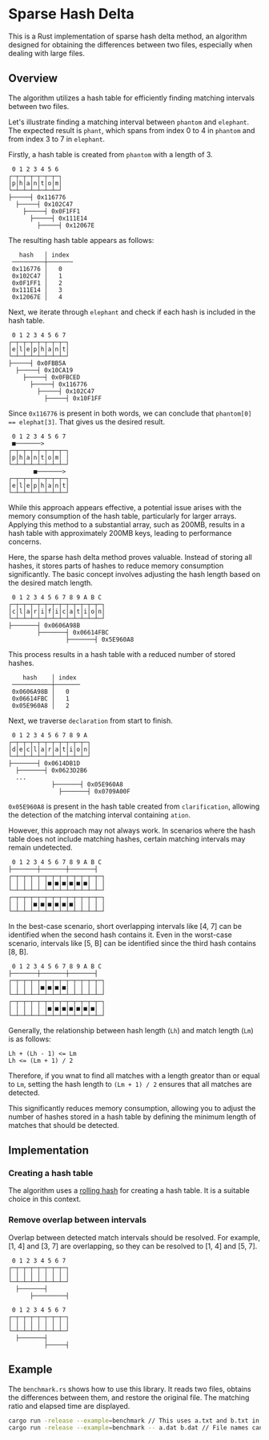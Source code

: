 # Sparse Hash Delta

This is a Rust implementation of sparse hash delta method, an algorithm designed for obtaining the differences between two files, especially when dealing with large files.

## Overview

The algorithm utilizes a hash table for efficiently finding matching intervals between two files.

Let's illustrate finding a matching interval between `phantom` and `elephant`. The expected result is `phant`, which spans from index 0 to 4 in `phantom` and from index 3 to 7 in `elephant`.

Firstly, a hash table is created from `phantom` with a length of 3.

```
 0 1 2 3 4 5 6
┌─┬─┬─┬─┬─┬─┬─┐
│p│h│a│n│t│o│m│
└─┴─┴─┴─┴─┴─┴─┘
├─────┤ 0x116776
  ├─────┤ 0x102C47
    ├─────┤ 0x0F1FF1
      ├─────┤ 0x111E14
        ├─────┤ 0x12067E
```

The resulting hash table appears as follows:

```
   hash   │ index
 ─────────┼───────
 0x116776 │   0
 0x102C47 │   1
 0x0F1FF1 │   2
 0x111E14 │   3
 0x12067E │   4
```

Next, we iterate through `elephant` and check if each hash is included in the hash table.

```
 0 1 2 3 4 5 6 7
┌─┬─┬─┬─┬─┬─┬─┬─┐
│e│l│e│p│h│a│n│t│
└─┴─┴─┴─┴─┴─┴─┴─┘
├─────┤ 0x0FBB5A
  ├─────┤ 0x10CA19
    ├─────┤ 0x0FBCED
      ├─────┤ 0x116776
        ├─────┤ 0x102C47
          ├─────┤ 0x10F1FF
```

Since `0x116776` is present in both words, we can conclude that `phantom[0] == elephat[3]`. That gives us the desired result.

```
 0 1 2 3 4 5 6 7
 ■───────>
┌─┬─┬─┬─┬─┬─┬─┬─┐
│p│h│a│n│t│o│m│ │
└─┴─┴─┴─┴─┴─┴─┴─┘
       ■───────>
┌─┬─┬─┬─┬─┬─┬─┬─┐
│e│l│e│p│h│a│n│t│
└─┴─┴─┴─┴─┴─┴─┴─┘
```

While this approach appears effective, a potential issue arises with the memory consumption of the hash table, particularly for larger arrays. Applying this method to a substantial array, such as 200MB, results in a hash table with approximately 200MB keys, leading to performance concerns.

Here, the sparse hash delta method proves valuable. Instead of storing all hashes, it stores parts of hashes to reduce memory consumption significantly. The basic concept involves adjusting the hash length based on the desired match length.

```
 0 1 2 3 4 5 6 7 8 9 A B C
┌─┬─┬─┬─┬─┬─┬─┬─┬─┬─┬─┬─┬─┐
│c│l│a│r│i│f│i│c│a│t│i│o│n│
└─┴─┴─┴─┴─┴─┴─┴─┴─┴─┴─┴─┴─┘
├───────┤ 0x0606A98B
        ├───────┤ 0x06614FBC
                ├───────┤ 0x5E960A8
```

This process results in a hash table with a reduced number of stored hashes.

```
    hash    │ index
 ───────────┼───────
 0x0606A98B │   0
 0x06614FBC │   1
 0x05E960A8 │   2

```

Next, we traverse `declaration` from start to finish.

```
 0 1 2 3 4 5 6 7 8 9 A
┌─┬─┬─┬─┬─┬─┬─┬─┬─┬─┬─┐
│d│e│c│l│a│r│a│t│i│o│n│
└─┴─┴─┴─┴─┴─┴─┴─┴─┴─┴─┘
├───────┤ 0x0614DB1D
  ├───────┤ 0x0623D2B6
  ...
            ├───────┤ 0x05E960A8
              ├───────┤ 0x0709A00F
```

`0x05E960A8` is present in the hash table created from `clarification`, allowing the detection of the matching interval containing `ation`.

However, this approach may not always work. In scenarios where the hash table does not include matching hashes, certain matching intervals may remain undetected.

```
 0 1 2 3 4 5 6 7 8 9 A B C
├───────┼───────┼───────┤
┌─┬─┬─┬─┬─┬─┬─┬─┬─┬─┬─┬─┬─┐
│ │ │ │ │ │■│■│■│■│■│■│ │ │
└─┴─┴─┴─┴─┴─┴─┴─┴─┴─┴─┴─┴─┘
┌─┬─┬─┬─┬─┬─┬─┬─┬─┬─┬─┬─┬─┐
│ │ │ │■│■│■│■│■│■│ │ │ │ │
└─┴─┴─┴─┴─┴─┴─┴─┴─┴─┴─┴─┴─┘
```

In the best-case scenario, short overlapping intervals like [4, 7] can be identified when the second hash contains it. Even in the worst-case scenario, intervals like [5, B] can be identified since the third hash contains [8, B].

```
 0 1 2 3 4 5 6 7 8 9 A B C
├───────┼───────┼───────┤
┌─┬─┬─┬─┬─┬─┬─┬─┬─┬─┬─┬─┬─┐
│ │ │ │ │■│■│■│■│ │ │ │ │ │
└─┴─┴─┴─┴─┴─┴─┴─┴─┴─┴─┴─┴─┘
┌─┬─┬─┬─┬─┬─┬─┬─┬─┬─┬─┬─┬─┐
│ │ │ │ │ │■│■│■│■│■│■│■│ │
└─┴─┴─┴─┴─┴─┴─┴─┴─┴─┴─┴─┴─┘
```

Generally, the relationship between hash length (`Lh`) and match length (`Lm`) is as follows:

```
Lh + (Lh - 1) <= Lm
Lh <= (Lm + 1) / 2
```

Therefore, if you wnat to find all matches with a length greator than or equal to `Lm`, setting the hash length to `(Lm + 1) / 2` ensures that all matches are detected.

This significantly reduces memory consumption, allowing you to adjust the number of hashes stored in a hash table by defining the minimum length of matches that should be detected.

## Implementation

### Creating a hash table

The algorithm uses a [rolling hash](https://en.wikipedia.org/wiki/Rolling_hash) for creating a hash table. It is a suitable choice in this context.

### Remove overlap between intervals

Overlap between detected match intervals should be resolved. For example, [1, 4] and [3, 7] are overlapping, so they can be resolved to [1, 4] and [5, 7].

```
 0 1 2 3 4 5 6 7
┌─┬─┬─┬─┬─┬─┬─┬─┐
│ │ │ │ │ │ │ │ │
└─┴─┴─┴─┴─┴─┴─┴─┘
  ├───────┤
      ├─────────┤
```

```
 0 1 2 3 4 5 6 7
┌─┬─┬─┬─┬─┬─┬─┬─┐
│ │ │ │ │ │ │ │ │
└─┴─┴─┴─┴─┴─┴─┴─┘
  ├───────┤
          ├─────┤
```

## Example

The `benchmark.rs` shows how to use this library. It reads two files, obtains the differences between them, and restore the original file. The matching ratio and elapsed time are displayed.

```sh
cargo run -release --example=benchmark // This uses a.txt and b.txt in example directory.
cargo run -release --example=benchmark -- a.dat b.dat // File names can be passed.
```
